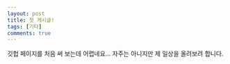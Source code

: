 ```yaml
---
layout: post
title: 첫 게시글!
tags: [기타]
comments: true
---
```

깃헙 페이지를 처음 써 보는데 어렵네요...
자주는 아니지만 제 일상을 올려보려 합니다.